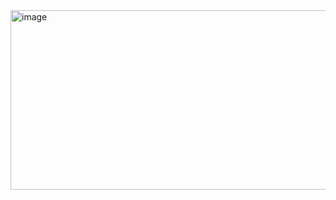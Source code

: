 <img width="1051" height="287" alt="image" src="https://github.com/user-attachments/assets/0325ae3d-1199-4c35-8bbd-6c4248494446" />
